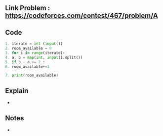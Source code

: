 ## **Link Problem** : https://codeforces.com/contest/467/problem/A


## **Code**

```python
1. iterate = int (input())
2. room_available = 0
3. for i in range(iterate):
4. a, b = map(int, input().split())
5. if b - a >= 2 :
6. room_available+=1

7. print(room_available)
```

## **Explain**
- 

## **Notes**
- 
